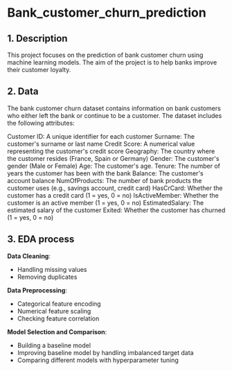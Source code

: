 # Bank_customer_churn_prediction

## 1. Description
This project focuses on the prediction of bank customer churn using machine learning models. The aim of the project is to help banks improve their customer loyalty.

## 2. Data
The bank customer churn dataset contains information on bank customers who either left the bank or continue to be a customer. 
The dataset includes the following attributes:

Customer ID: A unique identifier for each customer
Surname: The customer's surname or last name
Credit Score: A numerical value representing the customer's credit score
Geography: The country where the customer resides (France, Spain or Germany)
Gender: The customer's gender (Male or Female)
Age: The customer's age.
Tenure: The number of years the customer has been with the bank
Balance: The customer's account balance
NumOfProducts: The number of bank products the customer uses (e.g., savings account, credit card)
HasCrCard: Whether the customer has a credit card (1 = yes, 0 = no)
IsActiveMember: Whether the customer is an active member (1 = yes, 0 = no)
EstimatedSalary: The estimated salary of the customer
Exited: Whether the customer has churned (1 = yes, 0 = no)

## 3. EDA process
**Data Cleaning**: 
  - Handling missing values 
  - Removing duplicates
    
**Data Preprocessing**: 
  - Categorical feature encoding 
  - Numerical feature scaling 
  - Checking feature correlation
    
**Model Selection and Comparison**: 
  - Building a baseline model
  - Improving baseline model by handling imbalanced target data
  - Comparing different models with hyperparameter tuning


